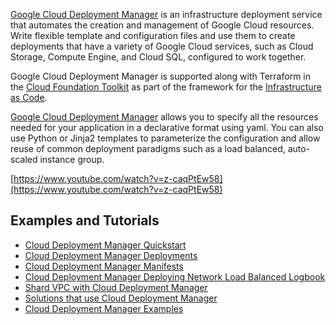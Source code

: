 
[Google Cloud Deployment Manager](https://cloud.google.com/deployment-manager/docs) is an infrastructure deployment service that automates the creation and management of Google Cloud resources. Write flexible template and configuration files and use them to create deployments that have a variety of Google Cloud services, such as Cloud Storage, Compute Engine, and Cloud SQL, configured to work together.

Google Cloud Deployment Manager is supported along with Terraform in the [Cloud Foundation Toolkit](https://cloud.google.com/foundation-toolkit) as part of the framework for the [Infrastructure as Code](Infrastructure-as-code).

[Google Cloud Deployment Manager](https://cloud.google.com/deployment-manager) allows you to specify all the resources needed for your application in a declarative format using yaml. You can also use Python or Jinja2 templates to parameterize the configuration and allow reuse of common deployment paradigms such as a load balanced, auto-scaled instance group.

[https://www.youtube.com/watch?v=z-caqPtEw58](https://www.youtube.com/watch?v=z-caqPtEw58)

## Examples and Tutorials

* [Cloud Deployment Manager Quickstart](https://cloud.google.com/deployment-manager/docs/quickstart)
* [Cloud Deployment Manager Deployments](https://cloud.google.com/deployment-manager/docs/deployments)
* [Cloud Deployment Manager Manifests](https://cloud.google.com/deployment-manager/docs/deployments/viewing-manifest)
* [Cloud Deployment Manager Deploying Network Load Balanced Logbook ](https://cloud.google.com/deployment-manager/docs/create-advanced-deployment)
* [Shard VPC with Cloud Deployment Manager](https://cloud.google.com/solutions/shared-vpc-with-deployment-manager)
* [Solutions that use Cloud Deployment Manager](https://cloud.google.com/docs/tutorials?sortBy=relevance#%22deployment%20manager%22)
* [Cloud Deployment Manager Examples](https://github.com/GoogleCloudPlatform/deploymentmanager-samples/tree/master/examples/v2)

